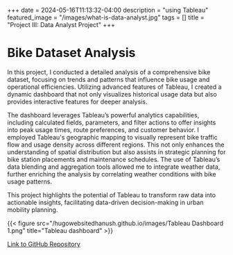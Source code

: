 +++
date = 2024-05-16T11:13:32-04:00
description = "using Tableau"
featured_image = "/images/what-is-data-analyst.jpg"
tags = []
title = "Project III: Data Analyst Project"
+++

# Bike Dataset Analysis

In this project, I conducted a detailed analysis of a comprehensive bike dataset, focusing on trends and patterns that influence bike usage and operational efficiencies. Utilizing advanced features of Tableau, I created a dynamic dashboard that not only visualizes historical usage data but also provides interactive features for deeper analysis.

The dashboard leverages Tableau’s powerful analytics capabilities, including calculated fields, parameters, and filter actions to offer insights into peak usage times, route preferences, and customer behavior. I employed Tableau's geographic mapping to visually represent bike traffic flow and usage density across different regions. This not only enhances the understanding of spatial distribution but also assists in strategic planning for bike station placements and maintenance schedules. The use of Tableau’s data blending and aggregation tools allowed me to integrate weather data, further enriching the analysis by correlating weather conditions with bike usage patterns.

This project highlights the potential of Tableau to transform raw data into actionable insights, facilitating data-driven decision-making in urban mobility planning.

{{< figure src="/hugowebsitedhanush.github.io/images/Tableau Dashboard 1.png" title="Tableau dashboard" >}}

[Link to GitHub Repository](https://github.com/DhanushAnegondi/Data_Analysis_Bike)
